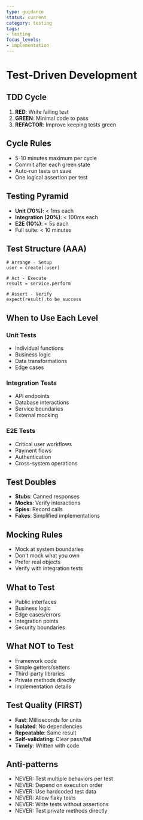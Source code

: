 ```yaml
---
type: guidance
status: current
category: testing
tags:
- testing
focus_levels:
- implementation
---
```


# Test-Driven Development

## TDD Cycle
1. **RED**: Write failing test
2. **GREEN**: Minimal code to pass
3. **REFACTOR**: Improve keeping tests green

## Cycle Rules
- 5-10 minutes maximum per cycle
- Commit after each green state
- Auto-run tests on save
- One logical assertion per test

## Testing Pyramid
- **Unit (70%)**: < 1ms each
- **Integration (20%)**: < 100ms each
- **E2E (10%)**: < 5s each
- Full suite: < 10 minutes

## Test Structure (AAA)
```
# Arrange - Setup
user = create(:user)

# Act - Execute
result = service.perform

# Assert - Verify
expect(result).to be_success
```

## When to Use Each Level

### Unit Tests
- Individual functions
- Business logic
- Data transformations
- Edge cases

### Integration Tests
- API endpoints
- Database interactions
- Service boundaries
- External mocking

### E2E Tests
- Critical user workflows
- Payment flows
- Authentication
- Cross-system operations

## Test Doubles
- **Stubs**: Canned responses
- **Mocks**: Verify interactions
- **Spies**: Record calls
- **Fakes**: Simplified implementations

## Mocking Rules
- Mock at system boundaries
- Don't mock what you own
- Prefer real objects
- Verify with integration tests

## What to Test
- Public interfaces
- Business logic
- Edge cases/errors
- Integration points
- Security boundaries

## What NOT to Test
- Framework code
- Simple getters/setters
- Third-party libraries
- Private methods directly
- Implementation details

## Test Quality (FIRST)
- **Fast**: Milliseconds for units
- **Isolated**: No dependencies
- **Repeatable**: Same result
- **Self-validating**: Clear pass/fail
- **Timely**: Written with code

## Anti-patterns
- NEVER: Test multiple behaviors per test
- NEVER: Depend on execution order
- NEVER: Use hardcoded test data
- NEVER: Allow flaky tests
- NEVER: Write tests without assertions
- NEVER: Test private methods directly
